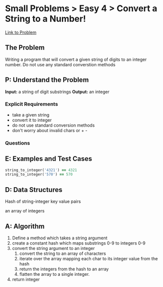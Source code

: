 # Small Problems > Easy 4 > Convert a String to a Number!
[Link to Problem](https://launchschool.com/exercises/192719a5)

## The Problem
Writing a program that will convert a given string of digits to an integer number. Do not use any standard converstion methods

## P: Understand the Problem

**Input:** a string of digit substrings
**Output:** an integer

### Explicit Requirements
- take a given string
- convert it to integer
- do not use standard conversion methods
- don't worry about invalid chars or + -

### Questions

## E: Examples and Test Cases

```ruby
string_to_integer('4321') == 4321
string_to_integer('570') == 570
```



## D: Data Structures
Hash of string-integer key value pairs

an array of integers

## A: Algorithm
1. Define a method which takes a string argument
2. create a constant hash which maps substrings 0-9 to integers 0-9
3. convert the string argument to an integer
   1. convert the string to an array of characters
   2. iterate over the array mapping each char to its integer value from the hash
   3. return the integers from the hash to an array
   4. flatten the array to a single integer.
4. return integer